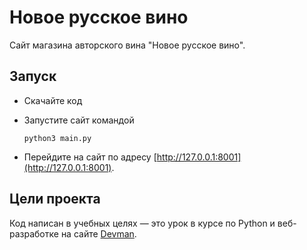 # Новое русское вино

Сайт магазина авторского вина "Новое русское вино".

## Запуск

- Скачайте код
- Запустите сайт командой

      python3 main.py
- Перейдите на сайт по адресу [http://127.0.0.1:8001](http://127.0.0.1:8001).

## Цели проекта

Код написан в учебных целях — это урок в курсе по Python и веб-разработке на сайте [Devman](https://dvmn.org).
